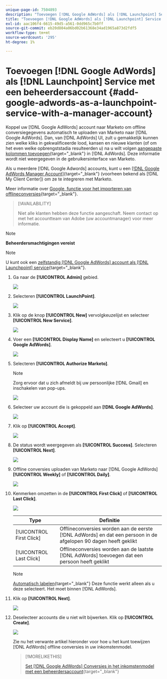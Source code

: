 ```yaml
---
unique-page-id: 7504893
description: "Toevoegen [!DNL Google AdWords] als [!DNL Launchpoint] Service with a Manager Account - Marketo Docs - Productdocumentatie"
title: "Toevoegen [!DNL Google AdWords] als [!DNL Launchpoint] Service met een beheerdersaccount"
exl-id: aac106f4-6615-49d5-a561-0dd965c7b0ff
source-git-commit: eb20d804a06bd02b61368e34ad1965a873d2fdf5
workflow-type: tm+mt
source-wordcount: '295'
ht-degree: 1%

---
```


# Toevoegen [!DNL Google AdWords] als [!DNL Launchpoint] Service met een beheerdersaccount {#add-google-adwords-as-a-launchpoint-service-with-a-manager-account}

Koppel uw [!DNL Google AdWords] account naar Marketo om offline conversiegegevens automatisch te uploaden van Marketo naar [!DNL Google AdWords]. Dan, van [!DNL AdWords] UI, zult u gemakkelijk kunnen zien welke kliks in gekwalificeerde lood, kansen en nieuwe klanten (of om het even welke opbrengststadia resulteerden u) na u wilt volgen  [aangepaste kolommen toevoegen](https://support.google.com/adwords/answer/3073556){target="_blank"} in [!DNL AdWords]. Deze informatie wordt niet weergegeven in de gebruikersinterface van Marketo.

Als u meerdere [!DNL Google Adwords] accounts, kunt u een [[!DNL Google AdWords Manager Account]](https://www.google.com/adwords/manager-accounts/){target="_blank"} (voorheen bekend als [!DNL My Client Center]) om ze te integreren met Marketo.

Meer informatie over [Google, functie voor het importeren van offlineconversies](https://support.google.com/adwords/answer/2998031?hl=en){target="_blank"}.

>[!AVAILABILITY]
>
>Niet alle klanten hebben deze functie aangeschaft. Neem contact op met het accountteam van Adobe (uw accountmanager) voor meer informatie.

>[!NOTE]
>
>**Beheerdersmachtigingen vereist**

>[!NOTE]
>
>U kunt ook een [zelfstandig [!DNL Google AdWords] account als [!DNL Launchpoint] service](/help/marketo/product-docs/administration/additional-integrations/add-google-adwords-as-a-launchpoint-service.md){target="_blank"}.

1. Ga naar de **[!UICONTROL Admin]** gebied.

   ![](assets/add-google-adwords-as-a-launchpoint-service-with-a-manager-1.png)

1. Selecteren **[!UICONTROL LaunchPoint]**.

   ![](assets/add-google-adwords-as-a-launchpoint-service-with-a-manager-2.png)

1. Klik op de knop **[!UICONTROL New]** vervolgkeuzelijst en selecteer **[!UICONTROL New Service]**.

   ![](assets/add-google-adwords-as-a-launchpoint-service-with-a-manager-3.png)

1. Voer een **[!UICONTROL Display Name]** en selecteert u **[!UICONTROL Google AdWords]**.

   ![](assets/add-google-adwords-as-a-launchpoint-service-with-a-manager-4.png)

1. Selecteren **[!UICONTROL Authorize Marketo]**.

   >[!NOTE]
   >
   >Zorg ervoor dat u zich afmeldt bij uw persoonlijke [!DNL Gmail] en inschakelen van pop-ups.

   ![](assets/add-google-adwords-as-a-launchpoint-service-with-a-manager-5.png)

1. Selecteer uw account die is gekoppeld aan **[!DNL Google AdWords]**.

   ![](assets/add-google-adwords-as-a-launchpoint-service-with-a-manager-6.png)

1. Klik op **[!UICONTROL Accept]**.

   ![](assets/add-google-adwords-as-a-launchpoint-service-with-a-manager-7.png)

1. De status wordt weergegeven als **[!UICONTROL Success]**. Selecteren **[!UICONTROL Next]**.

   ![](assets/add-google-adwords-as-a-launchpoint-service-with-a-manager-8.png)

1. Offline conversies uploaden van Marketo naar [!DNL Google AdWords] **[!UICONTROL Weekly]** of **[!UICONTROL Daily]**.

   ![](assets/add-google-adwords-as-a-launchpoint-service-with-a-manager-9.png)

1. Kenmerken omzetten in de **[!UICONTROL First Click]** of **[!UICONTROL Last Click]**.

   ![](assets/add-google-adwords-as-a-launchpoint-service-with-a-manager-10.png)

   | Type | Definitie |
   |---|---|
   | [!UICONTROL First Click] | Offlineconversies worden aan de eerste [!DNL AdWords] en dat een persoon in de afgelopen 90 dagen heeft geklikt |
   | [!UICONTROL Last Click] | Offlineconversies worden aan de laatste [!DNL AdWords] toevoegen dat een persoon heeft geklikt |

   >[!NOTE]
   >
   >[Automatisch labelen](https://support.google.com/adwords/answer/1752125?hl=en){target="_blank"} Deze functie werkt alleen als u deze selecteert. Het moet binnen [!DNL AdWords].

1. Klik op **[!UICONTROL Next]**.

   ![](assets/add-google-adwords-as-a-launchpoint-service-with-a-manager-11.png)

1. Deselecteer accounts die u niet wilt bijwerken. Klik op **[!UICONTROL Create]**.

   ![](assets/add-google-adwords-as-a-launchpoint-service-with-a-manager-12.png)

   Zie nu het verwante artikel hieronder voor hoe u het kunt toewijzen [!DNL AdWords] offline conversies in uw inkomstenmodel.

   >[!MORELIKETHIS]
   >
   >[Set [!DNL Google AdWords] Conversies in het inkomstenmodel met een beheerdersaccount](/help/marketo/product-docs/reporting/revenue-cycle-analytics/revenue-cycle-models/set-google-adwords-conversions-in-the-revenue-model-with-a-manager-account.md){target="_blank"}
